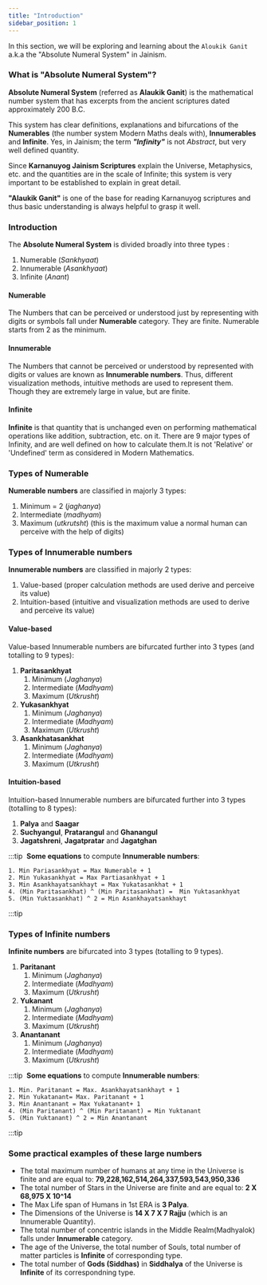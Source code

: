 ```yaml
---
title: "Introduction"
sidebar_position: 1
---
```


In this section, we will be exploring and learning about the `Aloukik Ganit` a.k.a the "Absolute Numeral System" in Jainism.

### What is "Absolute Numeral System"?

**Absolute Numeral System** (referred as **Alaukik Ganit**) is the mathematical number system that has excerpts from the ancient scriptures dated approximately 200 B.C. 

This system has clear definitions, explanations and bifurcations of the **Numerables** (the number system Modern Maths deals with), **Innumerables** and **Infinite**. Yes, in Jainism; the term ***"Infinity"*** is not *Abstract*, but very well defined quantity.

Since **Karnanuyog Jainism Scriptures** explain the Universe, Metaphysics, etc. and the quantities are in the scale of Infinite; this system is very important to be established to explain in great detail.


**"Alaukik Ganit"** is one of the base for reading Karnanuyog scriptures and thus basic understanding is always helpful to grasp it well.

### Introduction

The **Absolute Numeral System** is divided broadly into three types :
1. Numerable (*Sankhyaat*)          
2. Innumerable (*Asankhyaat*)  
3. Infinite (*Anant*)

#### Numerable
The Numbers that can be perceived or understood just by representing with digits or symbols fall under **Numerable** category. They are finite. Numerable starts from 2 as the minimum.

#### Innumerable
The Numbers that cannot be perceived or understood by represented with digits or values are known as **Innumerable numbers**. Thus, different visualization methods, intuitive methods are used to represent them. Though they are extremely large in value, but are finite.

#### Infinite
**Infinite** is that quantity that is unchanged even on performing mathematical operations like addition, subtraction, etc. on it. There are 9 major types of Infinity, and are well defined on how to calculate them.It is not 'Relative' or 'Undefined' term as considered in Modern Mathematics.

### Types of Numerable
**Numerable numbers** are classified in majorly 3 types:
1. Minimum = 2 (*jaghanya*) 
2. Intermediate (*madhyam*)
3. Maximum (*utkrutsht*) (this is the maximum value a normal human can perceive with the help of digits)


### Types of Innumerable numbers

**Innumerable numbers** are classified in majorly 2 types:
1. Value-based (proper calculation methods are used derive and perceive its value) 
2. Intuition-based (intuitive and visualization methods are used to derive and perceive its value)

#### Value-based
Value-based Innumerable numbers are bifurcated further into 3 types (and totalling to 9 types):
1. **Paritasankhyat**
    1. Minimum (*Jaghanya*)
    2. Intermediate (*Madhyam*)
    3. Maximum (*Utkrusht*)
2. **Yukasankhyat**
    1. Minimum (*Jaghanya*)
    2. Intermediate (*Madhyam*)
    3. Maximum (*Utkrusht*)
3. **Asankhatasankhat**
    1. Minimum (*Jaghanya*)
    2. Intermediate (*Madhyam*)
    3. Maximum (*Utkrusht*)

#### Intuition-based
Intuition-based Innumerable numbers are bifurcated further into 3 types (totalling to 8 types):
1. **Palya** and **Saagar**
2. **Suchyangul**, **Pratarangul** and **Ghanangul**
3. **Jagatshreni**, **Jagatpratar** and **Jagatghan**

:::tip ‎
**Some equations** to compute **Innumerable numbers**:

    1. Min Pariasankhyat = Max Numerable + 1
    2. Min Yukasankhyat = Max Partiasankhyat + 1 
    3. Min Asankhayatsankhayt = Max Yukatasankhat + 1 
    4. (Min Paritasankhat) ^ (Min Paritasankhat) =  Min Yuktasankhyat 
    5. (Min Yuktasankhat) ^ 2 = Min Asankhayatsankhayt 

:::tip

### Types of Infinite numbers
**Infinite numbers** are bifurcated into 3 types (totalling to 9 types).
1. **Paritanant**
    1. Minimum (*Jaghanya*)
    2. Intermediate (*Madhyam*)
    3. Maximum (*Utkrusht*)
2. **Yukanant**
    1. Minimum (*Jaghanya*)
    2. Intermediate (*Madhyam*)
    3. Maximum (*Utkrusht*)
3. **Anantanant**
    1. Minimum (*Jaghanya*)
    2. Intermediate (*Madhyam*)
    3. Maximum (*Utkrusht*)

:::tip ‎
**Some equations** to compute **Innumerable numbers**:

    1. Min. Paritanant = Max. Asankhayatsankhayt + 1
    2. Min Yukatanant= Max. Paritanant + 1
    3. Min Anantanant = Max Yukatanant+ 1
    4. (Min Paritanant) ^ (Min Paritanant) = Min Yuktanant
    5. (Min Yuktanant) ^ 2 = Min Anantanant

:::tip

### Some practical examples of these large numbers

- The total maximum number of humans at any time in the Universe is finite and are equal to: **79,228,162,514,264,337,593,543,950,336**
- The total number of Stars in the Universe are finite and are equal to: **2 X 68,975 X 10^14**
- The Max Life span of Humans in 1st ERA is **3 Palya**.
- The Dimensions of the Universe is **14 X 7 X 7 Rajju** (which is an Innumerable Quantity).
- The total number of concentric islands in the Middle Realm(Madhyalok) falls under **Innumerable** category.
- The age of the Universe, the total number of Souls, total number of matter particles is **Infinite** of corresponding type.
- The total number of **Gods (Siddhas)** in **Siddhalya** of the Universe is **Infinite** of its correspondning type.